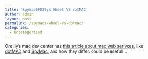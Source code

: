 ```yaml
---
title: 'Spymac&#039;s Wheel VS dotMAC'
author: admin
layout: post
permalink: /spymacs-wheel-vs-dotmac/
categories:
  - Uncategorized
---
```

Oreilly&#8217;s mac dev center has [this article about mac web serivces][1], like [dotMAC][2] and [SpyMac][3], and how they differ. could be usefull&#8230;

 [1]: http://www.macdevcenter.com/pub/a/mac/2005/02/08/wheel.html?CMP=ILC-macrss&ATT=Spymacs+Wheel+vs.+Dot+Mac+for+Easy+Web+Services
 [2]: http://www.mac.com
 [3]: http://www.spymac.com/